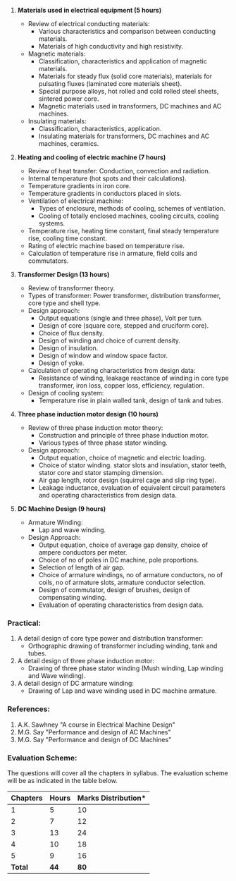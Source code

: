 1. **Materials used in electrical equipment (5 hours)**
    * Review of electrical conducting materials:
        * Various characteristics and comparison between conducting materials.
        * Materials of high conductivity and high resistivity.
    * Magnetic materials:
        * Classification, characteristics and application of magnetic materials.
        * Materials for steady flux (solid core materials), materials for pulsating fluxes (laminated core materials sheet).
        * Special purpose alloys, hot rolled and cold rolled steel sheets, sintered power core.
        * Magnetic materials used in transformers, DC machines and AC machines.
    * Insulating materials:
        * Classification, characteristics, application.
        * Insulating materials for transformers, DC machines and AC machines, ceramics.
    

2. **Heating and cooling of electric machine (7 hours)**
    * Review of heat transfer: Conduction, convection and radiation.
    * Internal temperature (hot spots and their calculations).
    * Temperature gradients in iron core.
    * Temperature gradients in conductors placed in slots.
    * Ventilation of electrical machine:
        * Types of enclosure, methods of cooling, schemes of ventilation.
        * Cooling of totally enclosed machines, cooling circuits, cooling systems.
    * Temperature rise, heating time constant, final steady temperature rise, cooling time constant.
    * Rating of electric machine based on temperature rise.
    * Calculation of temperature rise in armature, field coils and commutators.
    

3. **Transformer Design (13 hours)**
    * Review of transformer theory.
    * Types of transformer: Power transformer, distribution transformer, core type and shell type.
    * Design approach:
        * Output equations (single and three phase), Volt per turn.
        * Design of core (square core, stepped and cruciform core).
        * Choice of flux density.
        * Design of winding and choice of current density.
        * Design of insulation.
        * Design of window and window space factor.
        * Design of yoke.
    * Calculation of operating characteristics from design data:
        * Resistance of winding, leakage reactance of winding in core type transformer, iron loss, copper loss, efficiency, regulation.
    * Design of cooling system:
        * Temperature rise in plain walled tank, design of tank and tubes.
    

4. **Three phase induction motor design (10 hours)**
    * Review of three phase induction motor theory:
        * Construction and principle of three phase induction motor.
        * Various types of three phase stator winding.
    * Design approach:
        * Output equation, choice of magnetic and electric loading.
        * Choice of stator winding. stator slots and insulation, stator teeth, stator core and stator stamping dimension.
        * Air gap length, rotor design (squirrel cage and slip ring type).
        * Leakage inductance, evaluation of equivalent circuit parameters and operating characteristics from design data.
    

5. **DC Machine Design (9 hours)**
    * Armature Winding:
        * Lap and wave winding.
    * Design Approach:
        * Output equation, choice of average gap density, choice of ampere conductors per meter.
        * Choice of no of poles in DC machine, pole proportions.
        * Selection of length of air gap.
        * Choice of armature windings, no of armature conductors, no of coils, no of armature slots, armature conductor selection.
        * Design of commutator, design of brushes, design of compensating winding.
        * Evaluation of operating characteristics from design data.
    

### **Practical:**

1. A detail design of core type power and distribution transformer:
    * Orthographic drawing of transformer including winding, tank and tubes.
2. A detail design of three phase induction motor:
    * Drawing of three phase stator winding (Mush winding, Lap winding and Wave winding).
3. A detail design of DC armature winding:
    * Drawing of Lap and wave winding used in DC machine armature.

### **References:**

1. A.K. Sawhney "A course in Electrical Machine Design"
2. M.G. Say "Performance and design of AC Machines"
3. M.G. Say "Performance and design of DC Machines"

### **Evaluation Scheme:**

The questions will cover all the chapters in syllabus. The evaluation scheme will be as indicated in the table below.

| Chapters  | Hours  | Marks Distribution* |
| --------- | ------ | ------------------- |
| 1         | 5      | 10                  |
| 2         | 7      | 12                  |
| 3         | 13     | 24                  |
| 4         | 10     | 18                  |
| 5         | 9      | 16                  |
| **Total** | **44** | **80**              |

